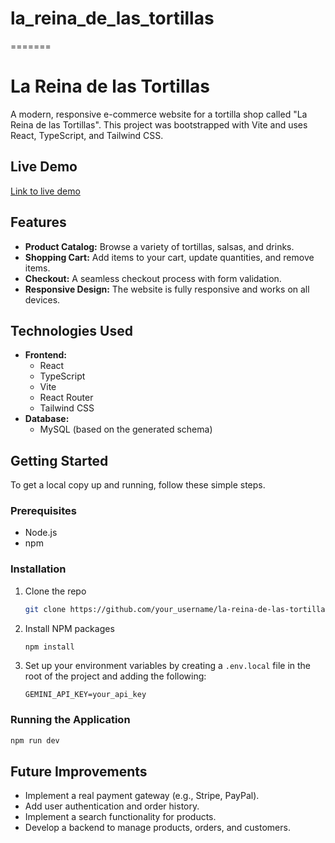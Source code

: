 # la_reina_de_las_tortillas
=======
# La Reina de las Tortillas

A modern, responsive e-commerce website for a tortilla shop called "La Reina de las Tortillas". This project was bootstrapped with Vite and uses React, TypeScript, and Tailwind CSS.

## Live Demo

[Link to live demo](https://your-live-demo-url.com)

## Features

*   **Product Catalog:** Browse a variety of tortillas, salsas, and drinks.
*   **Shopping Cart:** Add items to your cart, update quantities, and remove items.
*   **Checkout:** A seamless checkout process with form validation.
*   **Responsive Design:** The website is fully responsive and works on all devices.

## Technologies Used

*   **Frontend:**
    *   React
    *   TypeScript
    *   Vite
    *   React Router
    *   Tailwind CSS
*   **Database:**
    *   MySQL (based on the generated schema)

## Getting Started

To get a local copy up and running, follow these simple steps.

### Prerequisites

*   Node.js
*   npm

### Installation

1.  Clone the repo
    ```sh
    git clone https://github.com/your_username/la-reina-de-las-tortillas.git
    ```
2.  Install NPM packages
    ```sh
    npm install
    ```
3.  Set up your environment variables by creating a `.env.local` file in the root of the project and adding the following:
    ```
    GEMINI_API_KEY=your_api_key
    ```

### Running the Application

```sh
npm run dev
```

## Future Improvements

*   Implement a real payment gateway (e.g., Stripe, PayPal).
*   Add user authentication and order history.
*   Implement a search functionality for products.
*   Develop a backend to manage products, orders, and customers.

